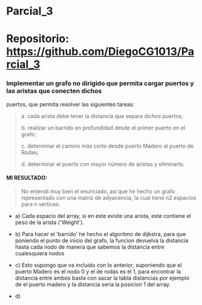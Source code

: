 # Parcial_3

# Repositorio: https://github.com/DiegoCG1013/Parcial_3

### Implementar un grafo no dirigido que permita cargar puertos y las aristas que conecten dichos
puertos, que permita resolver las siguientes tareas:

> a. cada arista debe tener la distancia que separa dichos puertos; 
>
> b. realizar un barrido en profundidad desde el primer puerto en el grafo; 
>
> c. determinar el camino más corto desde puerto Madero al puerto de Rodas; 
>
> d. determinar el puerto con mayor número de aristas y eliminarlo.

#### MI RESULTADO:

> No entendi muy bien el enunciado, asi que he hecho un grafo representado con una matriz de adyacencia, la cual tiene n2 espacios para n vertices.

* a) Cada espacio del array, si en este existe una arista, este contiene el peso de la arista ('Weight').

* b) Para hacer el 'barrido' he hecho el algoritmo de dijkstra, para que poniendo el punto de inicio del grafo, la funcion devuelva la distancia hasta cada nodo 
de manera que sabemos la distancia entre cualesquiera nodos

* c) Esto supongo que va incluido con lo anterior, suponiendo que el puerto Madero es el nodo 0 y el de rodas es el 1, para encontrar la distancia entre ambos basta con 
sacar la tabla distancias por ejemplo de el puerto madero y la distancia seria la posicion 1 del array.

* d) 
